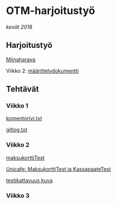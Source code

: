 # OTM-harjoitustyö

*kevät 2018*

## Harjoitustyö

[Miinaharava](Miinaharava)

Viikko 2:
[määrittelydokumentti](Miinaharava/dokumentaatio/vaatimusmaarittely.md)

## Tehtävät

### Viikko 1


[komentorivi.txt](laskarit/viikko1/komentorivi.txt)   

[gitlog.txt](laskarit/viikko1/gitlog.txt)


### Viikko 2

[maksukorttiTest](laskarit/viikko2/Maksukortti/test/MaksukorttiTest.java)

[Unicafe: MaksukorttiTest ja KassapaateTest](laskarit/viikko2/Unicafe/src/test/java/com/mycompany/unicafe)

[testikattavuus kuva](laskarit/viikko2/testikattavuus.jpeg)

### Viikko 3
